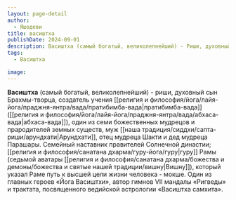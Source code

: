 ```yaml
---
layout: page-detail
author:
  - Яшодеви
title: васиштха
publishDate: 2024-09-01
description: Васиштха (самый богатый, великолепнейший) - Риши, духовный сын Брахмы-творца, создатель учения пратибимба-вада (абхаса-вада), один из семи божественных мудрецов и прародителей земных существ, муж Арундхати, отец мудреца Шакти и дед мудреца Парашары.
tags:
  - Васиштха

image: 
---
```

**Васиштха** (самый богатый, великолепнейший) - риши, духовный сын Брахмы-творца, создатель учения [[религия и философия/йога/лайя-йога/праджня-янтра/вада/пратибимба-вада|пратибимба-вада]] ([[религия и философия/йога/лайя-йога/праджня-янтра/вада/абхаса-вада|абхаса-вада]]), один из семи божественных мудрецов и прародителей земных существ, муж [[наша традиция/сиддхи/сапта-риши/арундхати|Арундхати]], отец мудреца Шакти и дед мудреца Парашары. Семейный наставник правителей Солнечной династии; [[религия и философия/санатана дхарма/гуру-йога/гуру|гуру]] Рамы (седьмой аватары [[религия и философия/санатана дхарма/божества и демоны/божества и святые нашей традиции/вишну|Вишну]]), который указал Раме путь к высшей цели жизни человека - мокше. Один из главных героев «Йога Васиштхи», автор гимнов VII мандалы «Ригведы» и трактата, посвященного ведийской астрологии «Васиштха самхита».

